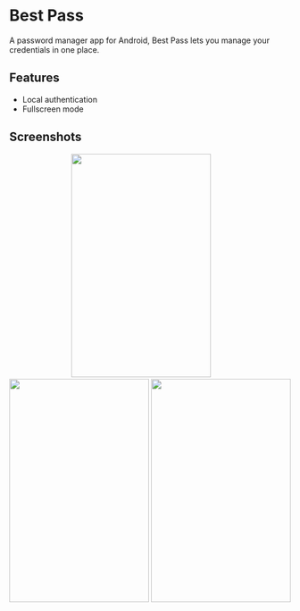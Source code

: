 
# Best Pass

 A password manager app for Android, Best Pass lets you manage your credentials in one place.


## Features

- Local authentication
- Fullscreen mode



## Screenshots


<p align="center">
<img src="https://user-images.githubusercontent.com/83179192/187661935-e73f85c3-133c-42c3-b407-8d71b3c9c624.png" width="250" height="400">
 &nbsp; &nbsp; &nbsp; &nbsp;
<img src="https://user-images.githubusercontent.com/83179192/187662034-02044fa0-1cf6-4fcb-b95c-63f7420494e0.png" width="250" height="400">
<img src = "https://user-images.githubusercontent.com/83179192/187662136-34b19604-82b4-4258-9352-6f84bb389baf.png" width="250" height="400">
</p>
